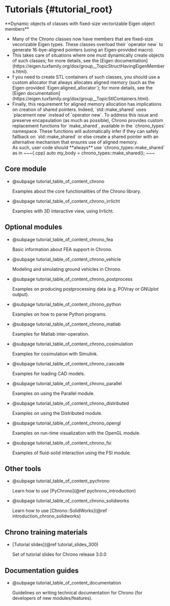 Tutorials {#tutorial_root}
==========================

<div class="ce-info">
**Dynamic objects of classes with fixed-size vectorizable Eigen object members**<br>
<ul>
<li>Many of the Chrono classes now have members that are fixed-size vecorizable Eigen types. These classes overload their `operator new` to generate 16-bye-aligned pointers (using an Eigen-provided macro).</li>
<li>This takes care of situations where one must dynamically create objects of such classes; for more details, see the [Eigen documentation](https://eigen.tuxfamily.org/dox/group__TopicStructHavingEigenMembers.html).</li>
<li>f you need to create STL containers of such classes, you should use a custom allocator that always allocates aligned memory (such as the Eigen-provided `Eigen:aligned_allocator`); for more details, see the [Eigen documentation](https://eigen.tuxfamily.org/dox/group__TopicStlContainers.html).</li>
<li>Finally, this requirement for aligned memory allocation has implications on creation of shared pointers.  Indeed, `std::make_shared` uses `placement new` instead of `operator new`.  To address this issue and preserve encapsulation (as much as possible), Chrono provides custom replacement functions for `make_shared`, available in the `chrono_types` namespace. These functions will automatically infer if they can safely fallback on `std::make_shared` or else create a shared pointer with an alternative mechanism that ensures use of aligned memory. <br>
As such, user code should **always** use `chrono_types::make_shared` as in
~~~{.cpp}
auto my_body = chrono_types::make_shared<ChBody>();
~~~ 
</li>
</ul>
</div>

## Core module 

-   @subpage tutorial_table_of_content_chrono

    Examples about the core functionalities of the Chrono library.
	
-   @subpage tutorial_table_of_content_chrono_irrlicht

    Examples with 3D interactive view, using Irrlicht.

	
## Optional modules

-   @subpage tutorial_table_of_content_chrono_fea

    Basic information about FEA support in Chrono.

-   @subpage tutorial_table_of_content_chrono_vehicle
 
    Modeling and simulating ground vehicles in Chrono.
	
-   @subpage tutorial_table_of_content_chrono_postprocess

    Examples on producing postprocessing data (e.g. POVray or GNUplot output).

-   @subpage tutorial_table_of_content_chrono_python

    Examples on how to parse Python programs.

-   @subpage tutorial_table_of_content_chrono_matlab

    Examples for Matlab inter-operation.

-   @subpage tutorial_table_of_content_chrono_cosimulation

    Examples for cosimulation with Simulink. 

-   @subpage tutorial_table_of_content_chrono_cascade

    Examples for loading CAD models.
	
-   @subpage tutorial_table_of_content_chrono_parallel

    Examples on using the Parallel module.
	
-   @subpage tutorial_table_of_content_chrono_distributed

    Examples on using the Distributed module.

-   @subpage tutorial_table_of_content_chrono_opengl

    Examples on run-time visualization with the OpenGL module.

-   @subpage tutorial_table_of_content_chrono_fsi

    Examples of fluid-solid interaction using the FSI module.	
	

## Other tools


-   @subpage tutorial_table_of_content_pychrono
 
    Learn how to use [PyChrono](@ref pychrono_introduction)

-   @subpage tutorial_table_of_content_chrono_solidworks

    Learn how to use [Chrono::SolidWorks](@ref introduction_chrono_solidworks)


## Chrono training materials

-   [Tutorial slides](@ref tutorial_slides_300)

    Set of tutorial slides for Chrono release 3.0.0

	
## Documentation guides

-    @subpage tutorial_table_of_content_documentation

     Guidelines on writing technical documentation for Chrono (for developers of new modules/features).

